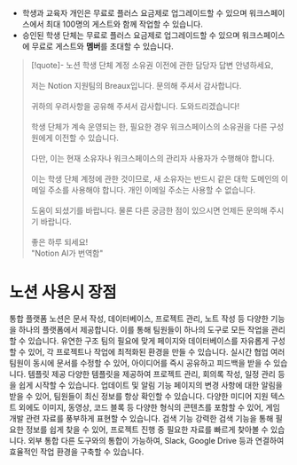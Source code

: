 - 학생과 교육자 개인은 무료로 플러스 요금제로 업그레이드할 수 있으며 워크스페이스에서 최대 100명의 게스트와 함께 작업할 수 있습니다.
- 승인된 학생 단체는 무료로 플러스 요금제로 업그레이드할 수 있으며 워크스페이스에 무료로 게스트와 **멤버**를 초대할 수 있습니다.
> [!quote]- 노션 학생 단체 계정 소유권 이전에 관한 담당자 답변
> 안녕하세요,  
>    
> 저는 Notion 지원팀의 Breaux입니다. 문의해 주셔서 감사합니다.  
>    
> 귀하의 우려사항을 공유해 주셔서 감사합니다. 도와드리겠습니다!  
>    
> 학생 단체가 계속 운영되는 한, 필요한 경우 워크스페이스의 소유권을 다른 구성원에게 이전할 수 있습니다.  
>    
> 다만, 이는 현재 소유자나 워크스페이스의 관리자 사용자가 수행해야 합니다.  
>    
> 이는 학생 단체 계정에 관한 것이므로, 새 소유자는 반드시 같은 대학 도메인의 이메일 주소를 사용해야 합니다. 개인 이메일 주소는 사용할 수 없습니다.  
>    
> 도움이 되셨기를 바랍니다. 물론 다른 궁금한 점이 있으시면 언제든 문의해 주시기 바랍니다.  
>    
> 좋은 하루 되세요!  
> "Notion AI가 번역함"
# 노션 사용시 장점
통합 플랫폼
노션은 문서 작성, 데이터베이스, 프로젝트 관리, 노트 작성 등 다양한 기능을 하나의 플랫폼에서 제공합니다. 이를 통해 팀원들이 하나의 도구로 모든 작업을 관리할 수 있습니다.
유연한 구조
팀의 필요에 맞게 페이지와 데이터베이스를 자유롭게 구성할 수 있어, 각 프로젝트나 작업에 최적화된 환경을 만들 수 있습니다.
실시간 협업
여러 팀원이 동시에 문서를 수정할 수 있어, 아이디어를 즉시 공유하고 피드백을 받을 수 있습니다.
템플릿 제공
다양한 템플릿을 제공하여 프로젝트 관리, 회의록 작성, 일정 관리 등을 쉽게 시작할 수 있습니다.
업데이트 및 알림 기능
페이지의 변경 사항에 대한 알림을 받을 수 있어, 팀원들이 최신 정보를 항상 확인할 수 있습니다.
다양한 미디어 지원
텍스트 외에도 이미지, 동영상, 코드 블록 등 다양한 형식의 콘텐츠를 포함할 수 있어, 게임 개발 관련 자료를 풍부하게 표현할 수 있습니다.
검색 기능
강력한 검색 기능을 통해 필요한 정보를 쉽게 찾을 수 있어, 프로젝트 진행 중 필요한 자료를 빠르게 찾아볼 수 있습니다.
외부 통합
다른 도구와의 통합이 가능하여, Slack, Google Drive 등과 연결하여 효율적인 작업 환경을 구축할 수 있습니다.